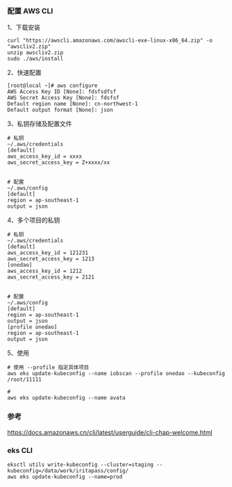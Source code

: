 ### 配置 AWS CLI

1、下载安装

```
curl "https://awscli.amazonaws.com/awscli-exe-linux-x86_64.zip" -o "awscliv2.zip"
unzip awscliv2.zip
sudo ./aws/install
```

2、快速配置

```
[root@local ~]# aws configure
AWS Access Key ID [None]: fdsfsdfsf
AWS Secret Access Key [None]: fdsfsf 
Default region name [None]: cn-northwest-1
Default output format [None]: json
```

3、私钥存储及配置文件

```
# 私钥
~/.aws/credentials
[default]
aws_access_key_id = xxxx
aws_secret_access_key = Z+xxxx/xx


# 配置
~/.aws/config
[default]
region = ap-southeast-1
output = json

```

4、多个项目的私钥

```
# 私钥
~/.aws/credentials
[default]
aws_access_key_id = 121231
aws_secret_access_key = 1213
[onedao]
aws_access_key_id = 1212
aws_secret_access_key = 2121


# 配置
~/.aws/config
[default]
region = ap-southeast-1
output = json
[profile onedao]
region = ap-southeast-1
output = json
```

5、使用

```
# 使用 --profile 指定具体项目
aws eks update-kubeconfig --name iobscan --profile onedao --kubeconfig /root/11111

#
aws eks update-kubeconfig --name avata
```





### 参考

https://docs.amazonaws.cn/cli/latest/userguide/cli-chap-welcome.html





### eks CLI

```
eksctl utils write-kubeconfig --cluster=staging --kubeconfig=/data/work/iritapass/config/
aws eks update-kubeconfig --name=prod
```

